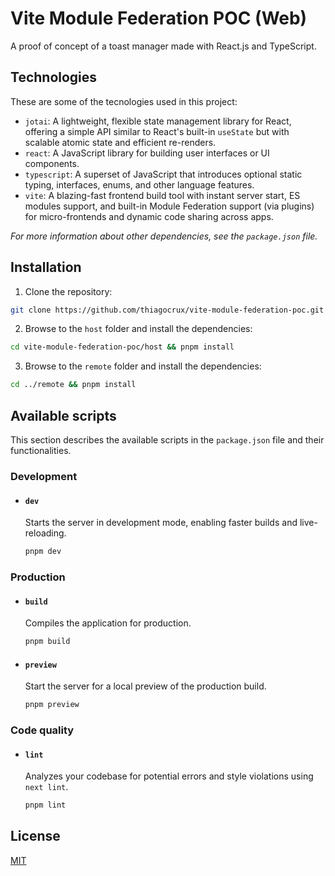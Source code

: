 # Vite Module Federation POC (Web)

A proof of concept of a toast manager made with React.js and TypeScript.

## Technologies

These are some of the tecnologies used in this project:

- `jotai`: A lightweight, flexible state management library for React, offering a simple API similar to React's built-in `useState` but with scalable atomic state and efficient re-renders.
- `react`: A JavaScript library for building user interfaces or UI components.
- `typescript`: A superset of JavaScript that introduces optional static typing, interfaces, enums, and other language features.
- `vite`:  A blazing-fast frontend build tool with instant server start, ES modules support, and built-in Module Federation support (via plugins) for micro-frontends and dynamic code sharing across apps.

_For more information about other dependencies, see the `package.json` file._

## Installation

1. Clone the repository:

```bash
git clone https://github.com/thiagocrux/vite-module-federation-poc.git
```

2. Browse to the `host` folder and install the dependencies:

```bash
cd vite-module-federation-poc/host && pnpm install
```

3. Browse to the `remote` folder and install the dependencies:

```bash
cd ../remote && pnpm install
```

## Available scripts

This section describes the available scripts in the `package.json` file and their functionalities.

### Development

- #### `dev`

  Starts the server in development mode, enabling faster builds and live-reloading.

  ```bash
  pnpm dev
  ```

### Production

- #### `build`

  Compiles the application for production.

  ```bash
  pnpm build
  ```

- #### `preview`

  Start the server for a local preview of the production build.

  ```bash
  pnpm preview
  ```

### Code quality

- #### `lint`

  Analyzes your codebase for potential errors and style violations using `next lint`.

  ```bash
  pnpm lint
  ```

## License

[MIT](https://choosealicense.com/licenses/mit/)
